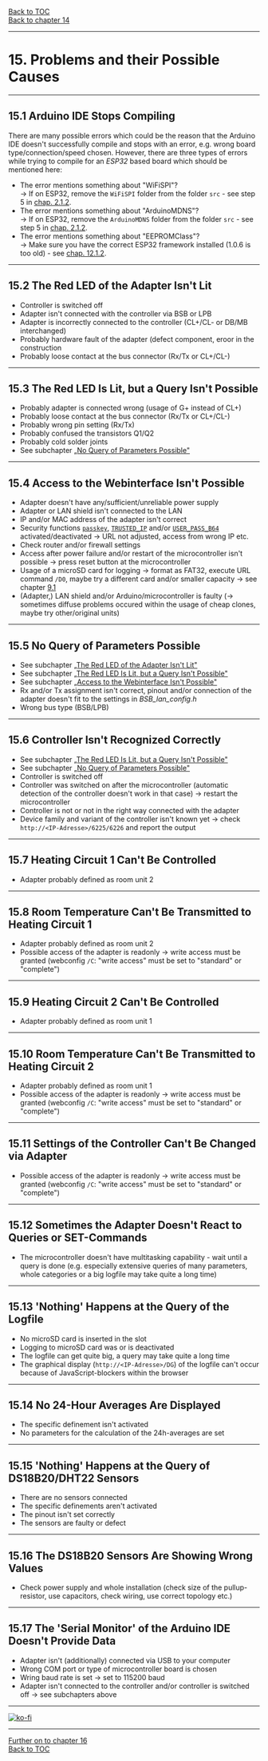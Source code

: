 [Back to TOC](toc.md)  
[Back to chapter 14](chap14.md)    
   
---      
    
# 15. Problems and their Possible Causes
---
    
## 15.1 Arduino IDE Stops Compiling  
There are many possible errors which could be the reason that the Arduino IDE doesn't successfully compile and stops with an error, e.g. wrong board type/connection/speed chosen. However, there are three types of errors while trying to compile for an *ESP32* based board which should be mentioned here:  
- The error mentions something about "WiFiSPI"?  
→ If on ESP32, remove the `WiFiSPI` folder from the folder `src` - see step 5 in [chap. 2.1.2](chap02.md#212-installation-onto-the-esp32).
- The error mentions something about "ArduinoMDNS"?  
→ If on ESP32, remove the `ArduinoMDNS` folder from the folder `src` - see step 5 in [chap. 2.1.2](chap02.md#212-installation-onto-the-esp32).
- The error mentions something about "EEPROMClass"?  
→ Make sure you have the correct ESP32 framework installed (1.0.6 is too old) - see [chap. 12.1.2](chap12.md#1212-esp32).  
  
---
  
## 15.2 The Red LED of the Adapter Isn't Lit
- Controller is switched off
- Adapter isn't connected with the controller via BSB or LPB
- Adapter is incorrectly connected to the controller (CL+/CL- or DB/MB interchanged)
- Probably hardware fault of the adapter (defect component, eroor in the construction
- Probably loose contact at the bus connector (Rx/Tx or CL+/CL-)  
    
---
    
## 15.3 The Red LED Is Lit, but a Query Isn't Possible

- Probably adapter is connected wrong (usage of G+ instead of CL+)
- Probably loose contact at the bus connector (Rx/Tx or CL+/CL-)
- Probably wrong pin setting (Rx/Tx)
- Probably confused the transistors Q1/Q2
- Probably cold solder joints
- See subchapter [„No Query of Parameters Possible"](chap15.md#154-no-query-of-parameters-possible)  
    
---
    

## 15.4 Access to the Webinterface Isn't Possible

- Adapter doesn't have any/sufficient/unreliable power supply
- Adapter or LAN shield isn't connected to the LAN 
- IP and/or MAC address of the adapter isn't correct 
- Security functions [`passkey`](chap05.md), [`TRUSTED_IP`](chap05.md) and/or [`USER_PASS_B64`](chap05.md)
activated/deactivated → URL not adjusted, access from wrong IP etc.
- Check router and/or firewall settings 
- Access after power failure and/or restart of the microcontroller isn't possible → press reset button at the microcontroller
- Usage of a microSD card for logging → format as FAT32, execute URL command `/D0`, maybe try a different card and/or smaller capacity → see chapter [9.1](chap09.md#91-usage-of-the-adapter-as-a-standalone-logger-with-bsb-lan) 
- (Adapter,) LAN shield and/or Arduino/microcontroller is faulty (→ sometimes diffuse problems occured within the usage of cheap clones, maybe try other/original units)  

    
---
    

## 15.5 No Query of Parameters Possible

- See subchapter [„The Red LED of the Adapter Isn't Lit"](kap15.md#151-the-red-led-of-the-adapter-isnt-lit)
- See subchapter [„The Red LED Is Lit, but a Query Isn't Possible"](kap15.md#152-the-red-led-is-lit-but-a-query-isnt-possible)
- See subchapter [„Access to the Webinterface Isn't Possible"](kap15.md#153-access-to-the-webinterface-isnt-possible)
- Rx and/or Tx assignment isn't correct, pinout and/or connection of the adapter doesn't fit to the settings in *BSB_lan_config.h* 
- Wrong bus type (BSB/LPB)  
    
---
    

## 15.6 Controller Isn't Recognized Correctly

- See subchapter [„The Red LED Is Lit, but a Query Isn't Possible"](kap15.md#152-the-red-led-is-lit-but-a-query-isnt-possible)
- See subchapter [„No Query of Parameters Possible"](chap15.md#154-no-query-of-parameters-possible)  
- Controller is switched off
- Controller was switched on after the microcontroller (automatic detection of the controller doesn't work in that case) → restart the microcontroller
- Controller is not or not in the right way connected with the adapter
- Device family and variant of the controller isn't known yet → check `http://<IP-Adresse>/6225/6226` and report the output  
    
---
    

## 15.7 Heating Circuit 1 Can't Be Controlled

- Adapter probably defined as room unit 2  
    
---
    

## 15.8 Room Temperature Can't Be Transmitted to Heating Circuit 1
- Adapter probably defined as room unit 2
- Possible access of the adapter is readonly → write access must be granted (webconfig `/C`: "write access" must be set to "standard" or "complete")  
    
---
    

## 15.9 Heating Circuit 2 Can't Be Controlled

- Adapter probably defined as room unit 1  
    
---
    

## 15.10 Room Temperature Can't Be Transmitted to Heating Circuit 2

- Adapter probably defined as room unit 1
- Possible access of the adapter is readonly → write access must be granted (webconfig `/C`: "write access" must be set to "standard" or "complete")  
    
---
    

## 15.11 Settings of the Controller Can't Be Changed via Adapter
- Possible access of the adapter is readonly → write access must be granted (webconfig `/C`: "write access" must be set to "standard" or "complete")  
    
---
    

## 15.12 Sometimes the Adapter Doesn't React to Queries or SET-Commands

- The microcontroller doesn't have multitasking capability - wait until a query is done (e.g. especially extensive queries of many parameters, whole categories or a big logfile may take quite a long time)  
    
---
    

## 15.13 'Nothing' Happens at the Query of the Logfile

- No microSD card is inserted in the slot
- Logging to microSD card was or is deactivated
- The logfile can get quite big, a query may take quite a long time  
- The graphical display (`http://<IP-Adresse>/DG`) of the logfile can't occur because of JavaScript-blockers within the browser  
    
---
    

## 15.14 No 24-Hour Averages Are Displayed

- The specific definement isn't activated
- No parameters for the calculation of the 24h-averages are set  
    
---
    

## 15.15 'Nothing' Happens at the Query of DS18B20/DHT22 Sensors

- There are no sensors connected
- The specific definements aren't activated
- The pinout isn't set correctly
- The sensors are faulty or defect  
    
---
    

## 15.16 The DS18B20 Sensors Are Showing Wrong Values

- Check power supply and whole installation (check size of the pullup-resistor,
use capacitors, check wiring, use correct topology etc.)  
    
---
    

## 15.17 The 'Serial Monitor' of the Arduino IDE Doesn't Provide Data

- Adapter isn't (additionally) connected via USB to your computer
- Wrong COM port or type of microcontroller board is chosen
- Wring baud rate is set → set to 115200 baud
- Adapter isn't connected to the controller and/or controller is switched off → see subchapters above  
        
---

[![ko-fi](https://ko-fi.com/img/githubbutton_sm.svg)](https://ko-fi.com/U6U5NPB51)    

---  

[Further on to chapter 16](chap16.md)      
[Back to TOC](toc.md)   



